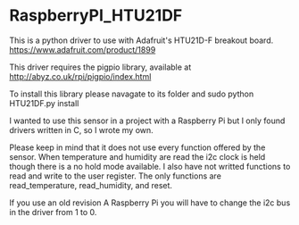 RaspberryPI_HTU21DF
===================
This is a python driver to use with Adafruit's HTU21D-F breakout board.
https://www.adafruit.com/product/1899

This driver requires the pigpio library, available at http://abyz.co.uk/rpi/pigpio/index.html

To install this library please navagate to its folder and sudo python HTU21DF.py install

I wanted to use this sensor in a project with a Raspberry Pi but I only found drivers written in C, so I wrote my own.

Please keep in mind that it does not use every function offered by the sensor.  When temperature and humidity are read the i2c clock is held though there is a no hold mode available.  I also have not writted functions to read and write to the user register.
The only functions are read_temperature, read_humidity, and reset.

If you use an old revision A Raspberry Pi you will have to change the i2c bus in the driver from 1 to 0.
